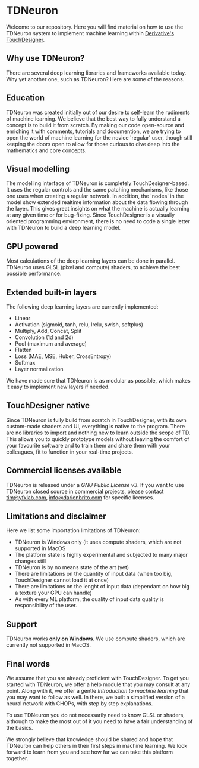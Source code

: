 # TDNeuron

Welcome to our repository. Here you will find material on how to use the TDNeuron system to implement machine learning within [Derivative's TouchDesigner](https://www.derivative.ca/).

## Why use TDNeuron?

There are several deep learning libraries and frameworks available today. Why yet another one, such as TDNeuron? Here are some of the reasons.

## Education

TDNeuron was created initially out of our desire to self-learn the rudiments of machine learning. We believe that the best way to fully understand a concept is to build it from scratch. By making our code open-source and enriching it with comments, tutorials and documention, we are trying to open the world of machine learning for the novice 'regular' user, though still keeping the doors open to allow for those curious to dive deep into the mathematics and core concepts.

## Visual modelling

The modelling interface of TDNeuron is completely TouchDesigner-based. It uses the regular controls and the same patching mechanisms, like those one uses when creating a regular network. In addition, the 'nodes' in the model show extended realtime information about the data flowing through the layer. This gives great insights on what the machine is actually learning at any given time or for bug-fixing. Since TouchDesigner is a visually oriented programming environment, there is no need to code a single letter with TDNeuron to build a deep learning model.

## GPU powered

Most calculations of the deep learning layers can be done in parallel. TDNeuron uses GLSL (pixel and compute) shaders, to achieve the best possible performance.

## Extended built-in layers

The following deep learning layers are currently implemented:

*   Linear
*   Activation (sigmoid, tanh, relu, lrelu, swish, softplus)
*   Multiply, Add, Concat, Split
*   Convolution (1d and 2d)
*   Pool (maximum and average)
*   Flatten
*   Loss (MAE, MSE, Huber, CrossEntropy)
*   Softmax
*   Layer normalization

We have made sure that TDNeuron is as modular as possible, which makes it easy to implement new layers if needed.

## TouchDesigner native

Since TDNeuron is fully build from scratch in TouchDesigner, with its own custom-made shaders and UI, everything is native to the program. There are no libraries to import and nothing new to learn outside the scope of TD. This allows you to quickly prototype models without leaving the comfort of your favourite software and to train them and share them with your colleagues, fit to function in your real-time projects.

## Commercial licenses available

TDNeuron is released under a *GNU Public License v3*. If you want to use TDNeuron closed source in commercial projects, please contact [tim@yfxlab.com](mailto:tim@yfxlab.com), [info@darienbrito.com](mailto:info@darienbrito.com) for specific licenses.

## Limitations and disclaimer

Here we list some importation limitations of TDNeuron:

* TDNeuron is Windows only (it uses compute shaders, which are not supported in MacOS
* The platform state is highly experimental and subjected to many major changes still
* TDNeuron is by no means state of the art (yet)
* There are limitations on the quantity of input data (when too big, TouchDesigner cannot load it at once)
* There are limitations on the lenght of input data (dependant on how big a texture your GPU can handle)
* As with every ML platform, the quality of input data quality is responsibility of the user. 

## Support

TDNeuron works **only on Windows**. We use compute shaders, which are currently not supported in MacOS. 

## Final words

We assume that you are already proficient with TouchDesigner. To get you started with TDNeuron, we offer a help module that you may consult at any point. Along with it, we offer a gentle *Introduction to machine learning* that you may want to follow as well. In there, we built a simplified version of a neural network with CHOPs, with step by step explanations. 

To use TDNeuron you do not necessarily need to know GLSL or shaders, although to make the most out of it you need to have a fair understanding of the basics.

We strongly believe that knowledge should be shared and hope that TDNeuron can help others in their first steps in machine learning. We look forward to learn from you and see how far we can take this platform together.
